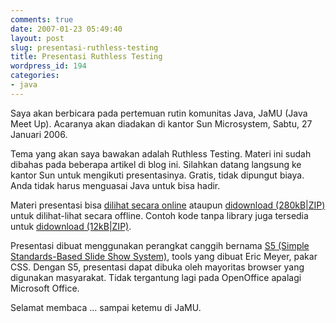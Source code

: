 ```yaml
---
comments: true
date: 2007-01-23 05:49:40
layout: post
slug: presentasi-ruthless-testing
title: Presentasi Ruthless Testing
wordpress_id: 194
categories:
- java
---
```


Saya akan berbicara pada pertemuan rutin komunitas Java, JaMU (Java Meet Up). Acaranya akan diadakan di kantor Sun Microsystem, Sabtu, 27 Januari 2006. 

Tema yang akan saya bawakan adalah Ruthless Testing. Materi ini sudah dibahas pada beberapa artikel di blog ini. Silahkan datang langsung ke kantor Sun untuk mengikuti presentasinya. Gratis, tidak dipungut biaya. Anda tidak harus menguasai Java untuk bisa hadir. 

Materi presentasi bisa [dilihat secara online](http://endy.artivisi.com/downloads/presentations/ruthless-testing-1/ruthless-testing-1.html) ataupun [didownload (280kB|ZIP)](http://endy.artivisi.com/downloads/presentations/ruthless-testing-1.zip) untuk dilihat-lihat secara offline. Contoh kode tanpa library juga tersedia untuk [didownload (12kB|ZIP)](http://endy.artivisi.com/downloads/code/junit-sample.zip). 

Presentasi dibuat menggunakan perangkat canggih bernama [S5 (Simple Standards-Based Slide Show System)](http://meyerweb.com/eric/tools/s5/), tools yang dibuat Eric Meyer, pakar CSS. Dengan S5, presentasi dapat dibuka oleh mayoritas browser yang digunakan masyarakat. Tidak tergantung lagi pada OpenOffice apalagi Microsoft Office. 

Selamat membaca ... sampai ketemu di JaMU. 
